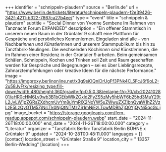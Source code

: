 +++
identifier = "schnippeln-plaudern"
source = "Berlin.de"
url = "https://www.berlin.de/tickets/literatur/schnippeln-plaudern-f2e39426-342f-4211-b322-7867ca27b4ee/"
type = "event"
title = "schnippeln & plaudern"
subtitle = "Social Dinner von Yvonne Sembene Im Rahmen von Tanznacht Forum EXPANDED"
description = "Ein offener Stammtisch in unserem neuen Raum in der Grüntaler 9 schafft eine Plattform für Gespräche und persönliches Kennenlernen. Eingeladen sind alle – von Nachbar*innen und Künstler*innen und unserem Stammpublikum bis hin zu Tanzfabrik-Neulingen. Die wechselnden Köch*innen sind Künstler*innen, die im Rahmen einer Residenz in der Grüntaler 9 arbeiten. Beim gemeinsamen Schälen, Schnippeln, Kochen und Trinken soll Zeit und Raum geschaffen werden für Gespräche und Begegnungen – sei es über Lieblingsrezepte, Zahnarztempfehlungen oder kreative Ideen für die nächste Performance."
image = "https://imgproxy.berlinonline.net/x3g9siOQniDrUgFf3PNk4C_5FcJ6f9oL2-2u58JvFtk/resizing_type:fill-down/width:480/height:360/gravity:fp:0.5:0.38/enlarge:1/q:70/cb:2024102801/aHR0cHM6Ly9wb3B1bGEtbWlkZGxld2FyZS5zMy5hbWF6b25hd3MuY29tL2JvLW1pZGRsZXdhcmUvYm8uYmRlX2NoYW5uZWwuZXZlbnQvaW1hZ2VzLzE5LzQyOTM5ZjNiLTk0NjQtNTMzZS1mNjEzLTcwMDBhZjQ0YjQyNi5qcGc.jpg"
image_bucket = "https://storage.googleapis.com/fem-readup.appspot.com/schnippeln-plaudern.webp"
start_date = "2024-11-26T18:00:00.000"
end_date = "2024-11-26T18:00:00.000"
category = "Literatur"
organizer = "Tanzfabrik Berlin: Tanzfabrik Berlin BÜHNE x Grüntaler 9"
updated = "2024-10-28T00:48:11.000"
languages = []
[contact]
location_street = "Grüntaler Straße 9"
location_city = " 13357 Berlin-Wedding"
[location]
+++